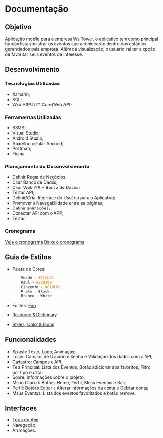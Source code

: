 # Documentação

## Objetivo

Aplicação mobile para a empresa Ws Tower, o aplicativo tem como principal função listar/mostrar os eventos que acontecerão dentro dos estádios gerenciados pela empresa. Além da visualização, o usuário vai ter a opção de favoritar seus eventos de interesse.

## Desenvolvimento

### Tecnologias Utilizadas
- Xamarin;
- SQL;
- Web ASP.NET Core(Web API).
### Ferramentas Utilizadas
- SSMS;
- Visual Studio;
- Android Studio;
- Aparelho celular Android;
- Postman;
- Figma.

### Planejamento de Desenvolvimento
- Definir Regra de Negócios;
- Criar Banco de Dados;
- Criar Web API + Banco de Dados;
- Testar API;
- Definir/Criar Interface do Usuário para o Aplicativo;
- Promover a Navegabilidade entre as páginas;
- Definir animações;
- Conectar API com o APP;
- Testar.

### Cronograma
[Veja o cronograma](../README.md "Cronograma do grupo 9 em no README.md")
[Baixe o cronograma](./Cronograma_Grupo-9.xlsx "Cronograma do grupo 9 em .xlsx")

## Guia de Estilos

- Paleta de Cores:
    ```css
        Verde - #2fcb71
        Azul - #2881b9
        Cinzento - #818181
        Preto - Black
        Branco - White
    ```
- Fontes:
    [Exo](https://fonts.google.com/specimen/Exo "Fonte Exo no Google Fonts")

- [Resource & Dictionary](https://www.youtube.com/watch?v=nY3eXlNJDnA&t=4s "Resource & Dictionary") 
- [Styles, Color & Icons](https://material.io "Styles, Color & Icons") 

## Funcionalidades

- Splash: Texto, Logo, Animação;
- Login: Campos de Usuário e Senha e Validação dos dados com a API;
- Cadastro: Campos e API;
- Tela Principal: Lista dos Eventos, Botão adicionar aos favoritos, Filtro por tipo e data;
- Sobre: Informações sobre o projeto;
- Menu (Caixa): Botões Home, Perfil, Meus Eventos e Sair;  
- Perfil: Botões Editar e Alterar informações da conta e Deletar conta;
- Meus Eventos: Lista dos eventos favoritados e botão remove.

## Interfaces

- [Telas do App](https://www.figma.com/proto/pV3mWUUFFSjmhBp5G42BY8/WS-Tower?node-id=0%3A3&frame-preset-name=Android&scaling=scale-down "Telas feitas com o Figma no browser")
- Navegação;
- Animações.
